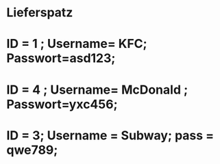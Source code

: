 # Lieferspatz
# ID = 1 ; Username= KFC; Passwort=asd123;
# ID = 4 ; Username= McDonald ; Passwort=yxc456;
# ID = 3; Username = Subway; pass = qwe789;